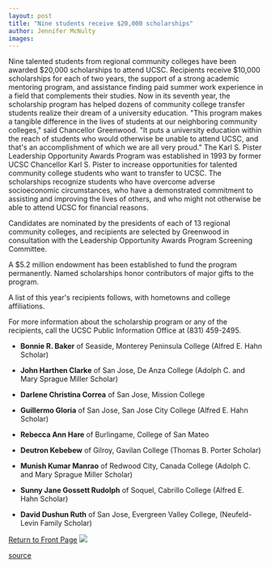 ```yaml
---
layout: post
title: "Nine students receive $20,000 scholarships"
author: Jennifer McNulty
images:
---
```


Nine talented students from regional community colleges have been awarded $20,000 scholarships to attend UCSC. Recipients receive $10,000 scholarships for each of two years, the support of a strong academic mentoring program, and assistance finding paid summer work experience in a field that complements their studies. Now in its seventh year, the scholarship program has helped dozens of community college transfer students realize their dream of a university education. "This program makes a tangible difference in the lives of students at our neighboring community colleges," said Chancellor Greenwood. "It puts a university education within the reach of students who would otherwise be unable to attend UCSC, and that's an accomplishment of which we are all very proud." The Karl S. Pister Leadership Opportunity Awards Program was established in 1993 by former UCSC Chancellor Karl S. Pister to increase opportunities for talented community college students who want to transfer to UCSC. The scholarships recognize students who have overcome adverse socioeconomic circumstances, who have a demonstrated commitment to assisting and improving the lives of others, and who might not otherwise be able to attend UCSC for financial reasons.

Candidates are nominated by the presidents of each of 13 regional community colleges, and recipients are selected by Greenwood in consultation with the Leadership Opportunity Awards Program Screening Committee.   
  
A $5.2 million endowment has been established to fund the program permanently. Named scholarships honor contributors of major gifts to the program.   
  
A list of this year's recipients follows, with hometowns and college affiliations.   
  
For more information about the scholarship program or any of the recipients, call the UCSC Public Information Office at (831) 459-2495.

* **Bonnie R. Baker** of Seaside, Monterey Peninsula College (Alfred E. Hahn Scholar)
* **John Harthen Clarke** of San Jose, De Anza College (Adolph C. and Mary Sprague Miller Scholar)  
  

* **Darlene Christina Correa** of San Jose, Mission College   
  

* **Guillermo Gloria** of San Jose, San Jose City College (Alfred E. Hahn Scholar)  
  

* **Rebecca Ann Hare** of Burlingame, College of San Mateo  
  

* **Deutron Kebebew** of Gilroy, Gavilan College (Thomas B. Porter Scholar)
* **Munish Kumar Manrao** of Redwood City, Canada College (Adolph C. and Mary Sprague Miller Scholar)
* **Sunny Jane Gossett Rudolph** of Soquel, Cabrillo College (Alfred E. Hahn Scholar)
* **David Dushun Ruth** of San Jose, Evergreen Valley College, (Neufeld-Levin Family Scholar)

[Return to Front Page][1] ![ ][2]


[1]: ../../index.html
[2]: ../../images/trans.gif

[source](http://www1.ucsc.edu/currents/99-00/09-27/loa.html "Permalink to loa")
